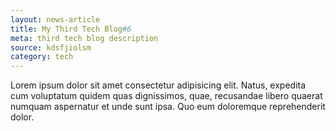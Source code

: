 ```yaml
---
layout: news-article
title: My Third Tech Blog#6
meta: third tech blog description
source: kdsfjiolsm
category: tech
---
```



Lorem ipsum dolor sit amet consectetur adipisicing elit. Natus, expedita cum voluptatum quidem quas dignissimos, quae, recusandae libero quaerat numquam aspernatur et unde sunt ipsa. Quo eum doloremque reprehenderit dolor.
